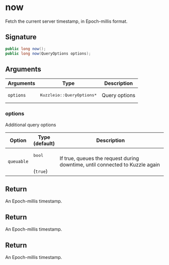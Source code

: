 # now

Fetch the current server timestamp, in Epoch-millis format.

## Signature

```csharp
public long now();
public long now(QueryOptions options);
```

## Arguments

| Arguments | Type          | Description       |
| --------- | ------------- | ------------------|
| `options` | <pre>Kuzzleio::QueryOptions\*</pre> | Query options |

### options

Additional query options

| Option     | Type<br/>(default)   | Description  |
| ---------- | ------- | -------------- |
| `queuable` | <pre>bool</pre><br/>(`true`) | If true, queues the request during downtime, until connected to Kuzzle again |

## Return

An Epoch-millis timestamp.

## Return

An Epoch-millis timestamp.

## Return

An Epoch-millis timestamp.

